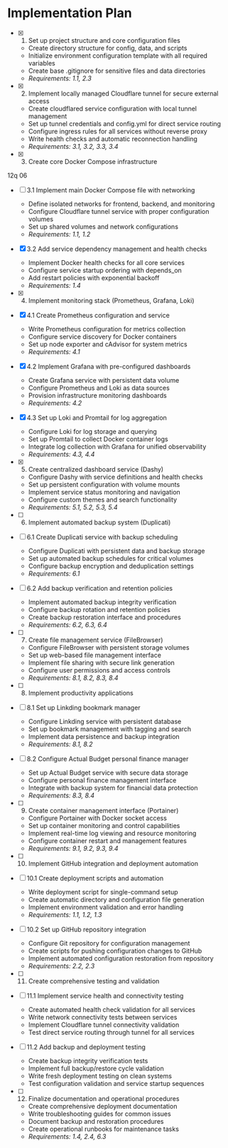 # Implementation Plan

- [x] 1. Set up project structure and core configuration files




  - Create directory structure for config, data, and scripts
  - Initialize environment configuration template with all required variables
  - Create base .gitignore for sensitive files and data directories
  - _Requirements: 1.1, 2.3_

- [x] 2. Implement locally managed Cloudflare tunnel for secure external access













  - Create cloudflared service configuration with local tunnel management
  - Set up tunnel credentials and config.yml for direct service routing
  - Configure ingress rules for all services without reverse proxy
  - Write health checks and automatic reconnection handling
  - _Requirements: 3.1, 3.2, 3.3, 3.4_

- [x] 3. Create core Docker Compose infrastructure

 12q 06
- [ ] 3.1 Implement main Docker Compose file with networking
  - Define isolated networks for frontend, backend, and monitoring
  - Configure Cloudflare tunnel service with proper configuration volumes
  - Set up shared volumes and network configurations
  - _Requirements: 1.1, 1.2_

- [x] 3.2 Add service dependency management and health checks
  - Implement Docker health checks for all core services
  - Configure service startup ordering with depends_on
  - Add restart policies with exponential backoff
  - _Requirements: 1.4_

- [x] 4. Implement monitoring stack (Prometheus, Grafana, Loki)
- [x] 4.1 Create Prometheus configuration and service
  - Write Prometheus configuration for metrics collection
  - Configure service discovery for Docker containers
  - Set up node exporter and cAdvisor for system metrics
  - _Requirements: 4.1_

- [x] 4.2 Implement Grafana with pre-configured dashboards
  - Create Grafana service with persistent data volume
  - Configure Prometheus and Loki as data sources
  - Provision infrastructure monitoring dashboards
  - _Requirements: 4.2_

- [x] 4.3 Set up Loki and Promtail for log aggregation
  - Configure Loki for log storage and querying
  - Set up Promtail to collect Docker container logs
  - Integrate log collection with Grafana for unified observability
  - _Requirements: 4.3, 4.4_

- [x] 5. Create centralized dashboard service (Dashy)
  - Configure Dashy with service definitions and health checks
  - Set up persistent configuration with volume mounts
  - Implement service status monitoring and navigation
  - Configure custom themes and search functionality
  - _Requirements: 5.1, 5.2, 5.3, 5.4_

- [ ] 6. Implement automated backup system (Duplicati)
- [ ] 6.1 Create Duplicati service with backup scheduling
  - Configure Duplicati with persistent data and backup storage
  - Set up automated backup schedules for critical volumes
  - Configure backup encryption and deduplication settings
  - _Requirements: 6.1_

- [ ] 6.2 Add backup verification and retention policies
  - Implement automated backup integrity verification
  - Configure backup rotation and retention policies
  - Create backup restoration interface and procedures
  - _Requirements: 6.2, 6.3, 6.4_

- [ ] 7. Create file management service (FileBrowser)
  - Configure FileBrowser with persistent storage volumes
  - Set up web-based file management interface
  - Implement file sharing with secure link generation
  - Configure user permissions and access controls
  - _Requirements: 8.1, 8.2, 8.3, 8.4_

- [ ] 8. Implement productivity applications
- [ ] 8.1 Set up Linkding bookmark manager
  - Configure Linkding service with persistent database
  - Set up bookmark management with tagging and search
  - Implement data persistence and backup integration
  - _Requirements: 8.1, 8.2_

- [ ] 8.2 Configure Actual Budget personal finance manager
  - Set up Actual Budget service with secure data storage
  - Configure personal finance management interface
  - Integrate with backup system for financial data protection
  - _Requirements: 8.3, 8.4_

- [ ] 9. Create container management interface (Portainer)
  - Configure Portainer with Docker socket access
  - Set up container monitoring and control capabilities
  - Implement real-time log viewing and resource monitoring
  - Configure container restart and management features
  - _Requirements: 9.1, 9.2, 9.3, 9.4_

- [ ] 10. Implement GitHub integration and deployment automation
- [ ] 10.1 Create deployment scripts and automation
  - Write deployment script for single-command setup
  - Create automatic directory and configuration file generation
  - Implement environment validation and error handling
  - _Requirements: 1.1, 1.2, 1.3_

- [ ] 10.2 Set up GitHub repository integration
  - Configure Git repository for configuration management
  - Create scripts for pushing configuration changes to GitHub
  - Implement automated configuration restoration from repository
  - _Requirements: 2.2, 2.3_

- [ ] 11. Create comprehensive testing and validation
- [ ] 11.1 Implement service health and connectivity testing
  - Create automated health check validation for all services
  - Write network connectivity tests between services
  - Implement Cloudflare tunnel connectivity validation
  - Test direct service routing through tunnel for all services

- [ ] 11.2 Add backup and deployment testing
  - Create backup integrity verification tests
  - Implement full backup/restore cycle validation
  - Write fresh deployment testing on clean systems
  - Test configuration validation and service startup sequences

- [ ] 12. Finalize documentation and operational procedures
  - Create comprehensive deployment documentation
  - Write troubleshooting guides for common issues
  - Document backup and restoration procedures
  - Create operational runbooks for maintenance tasks
  - _Requirements: 1.4, 2.4, 6.3_
